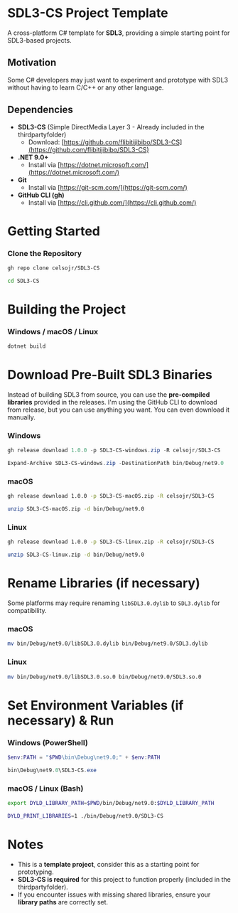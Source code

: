 # **SDL3-CS Project Template**  
A cross-platform C# template for **SDL3**, providing a simple starting point for SDL3-based projects.

## Motivation
Some C# developers may just want to experiment and prototype with SDL3 without having to learn C/C++ or any other language.

## Dependencies  
- **SDL3-CS** (Simple DirectMedia Layer 3 - Already included in the thirdpartyfolder)  
  - Download: [https://github.com/flibitijibibo/SDL3-CS](https://github.com/flibitijibibo/SDL3-CS)  
- **.NET 9.0+**  
  - Install via [https://dotnet.microsoft.com/](https://dotnet.microsoft.com/)  
- **Git**  
  - Install via [https://git-scm.com/](https://git-scm.com/)  
- **GitHub CLI (gh)**  
  - Install via [https://cli.github.com/](https://cli.github.com/)


# Getting Started  

### Clone the Repository
```sh
gh repo clone celsojr/SDL3-CS

cd SDL3-CS
```

# Building the Project  
### Windows / macOS / Linux
```sh
dotnet build
```

# Download Pre-Built SDL3 Binaries  
Instead of building SDL3 from source, you can use the **pre-compiled libraries** provided in the releases. I'm using the GitHub CLI to download from release, but you can use anything you want. You can even download it manually.

### Windows
```powershell
gh release download 1.0.0 -p SDL3-CS-windows.zip -R celsojr/SDL3-CS

Expand-Archive SDL3-CS-windows.zip -DestinationPath bin/Debug/net9.0
```

### macOS
```sh
gh release download 1.0.0 -p SDL3-CS-macOS.zip -R celsojr/SDL3-CS

unzip SDL3-CS-macOS.zip -d bin/Debug/net9.0
```

### Linux
```sh
gh release download 1.0.0 -p SDL3-CS-linux.zip -R celsojr/SDL3-CS

unzip SDL3-CS-linux.zip -d bin/Debug/net9.0
```

# Rename Libraries (if necessary)
Some platforms may require renaming `libSDL3.0.dylib` to `SDL3.dylib` for compatibility.

### macOS
```sh
mv bin/Debug/net9.0/libSDL3.0.dylib bin/Debug/net9.0/SDL3.dylib
```

### Linux
```sh
mv bin/Debug/net9.0/libSDL3.0.so.0 bin/Debug/net9.0/SDL3.so.0
```

# Set Environment Variables (if necessary) & Run
### Windows (PowerShell)
```powershell
$env:PATH = "$PWD\bin\Debug\net9.0;" + $env:PATH

bin\Debug\net9.0\SDL3-CS.exe
```

### macOS / Linux (Bash)
```sh
export DYLD_LIBRARY_PATH=$PWD/bin/Debug/net9.0:$DYLD_LIBRARY_PATH

DYLD_PRINT_LIBRARIES=1 ./bin/Debug/net9.0/SDL3-CS
```

# Notes
- This is a **template project**, consider this as a starting point for prototyping.
- **SDL3-CS is required** for this project to function properly (included in the thirdpartyfolder).
- If you encounter issues with missing shared libraries, ensure your **library paths** are correctly set.

